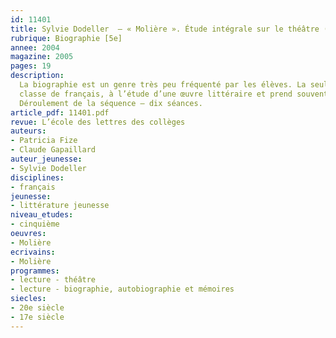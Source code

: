 ```yaml
---
id: 11401
title: Sylvie Dodeller  – « Molière ». Étude intégrale sur le théâtre (séquence)
rubrique: Biographie [5e]
annee: 2004
magazine: 2005
pages: 19
description: 
  La biographie est un genre très peu fréquenté par les élèves. La seule lecture qui leur est habituellement proposée est souvent liée, en
  classe de français, à l’étude d’une œuvre littéraire et prend souvent l’allure d’une recherche faite dans un dictionnaire, parfois dans une encyclopédie, sur les grandes étapes de la vie de son auteur et sur les éléments clés de sa bibliographie. De fait, la notice biographique est la seule forme d’écriture biographique connue des élèves. Elle est perçue comme un écrit objectif, relatant chronologiquement et de façon neutre et distanciée des faits qui lient de façon claire le personnage à son domaine. En classe de français, elle est considérée comme un point de passage, comme un moyen d’accès à l’œuvre étudiée, comme un point d’ancrage dans une période donnée. C’est cette approche limitée que cet article souhaite dépasser pour proposer la lecture d’une biographie de Molière parue dans la collection « Belles vies » de l’école des loisirs, en lui donnant la forme d’une lecture d’œuvre intégrale.
  Déroulement de la séquence – dix séances.
article_pdf: 11401.pdf
revue: L’école des lettres des collèges
auteurs:
- Patricia Fize
- Claude Gapaillard
auteur_jeunesse:
- Sylvie Dodeller
disciplines:
- français
jeunesse:
- littérature jeunesse
niveau_etudes:
- cinquième
oeuvres:
- Molière
ecrivains:
- Molière
programmes:
- lecture - théâtre
- lecture - biographie, autobiographie et mémoires
siecles:
- 20e siècle
- 17e siècle
---
```

